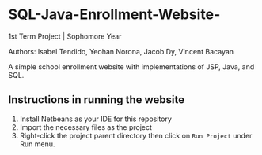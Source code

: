 # SQL-Java-Enrollment-Website-
1st Term Project | Sophomore Year

Authors: Isabel Tendido, Yeohan Norona, Jacob Dy, Vincent Bacayan

A simple school enrollment website with implementations of JSP, Java, and SQL.

## Instructions in running the website 
1. Install Netbeans as your IDE for this repository
2. Import the necessary files as the project
3. Right-click the project parent directory then click on `Run Project` under Run menu.
